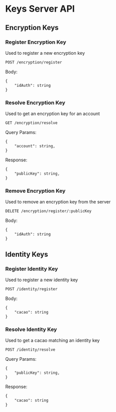 # Keys Server API

## Encryption Keys

### Register Encryption Key

Used to register a new encryption key

`POST /encryption/register`

Body:

```jsonc
{
    "idAuth": string
}
```

### Resolve Encryption Key

Used to get an encryption key for an account

`GET /encryption/resolve`

Query Params:

```jsonc
{
    "account": string,
}
```

Response:

```jsonc
{
    "publicKey": string,
}
```

### Remove Encryption Key

Used to remove an encryption key from the server

`DELETE /encryption/register/:publicKey`

Body:

```jsonc
{
    "idAuth": string
}
```

## Identity Keys

### Register Identity Key

Used to register a new identity key

`POST /identity/register`

Body:

```jsonc
{
    "cacao": string
}
```

### Resolve Identity Key

Used to get a cacao matching an identity key

`POST /identity/resolve`

Query Params:

```jsonc
{
    "publicKey": string,
}
```

Response:

```jsonc
{
    "cacao": string
}
```
